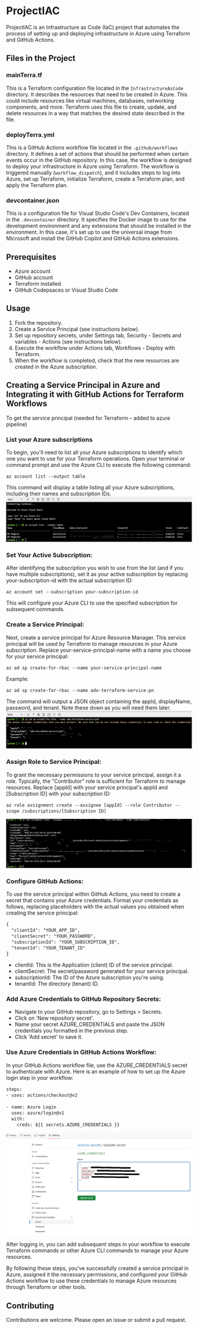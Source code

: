 # ProjectIAC

ProjectIAC is an Infrastructure as Code (IaC) project that automates the process of setting up and deploying infrastructure in Azure using Terraform and GitHub Actions.

## Files in the Project

### mainTerra.tf

This is a Terraform configuration file located in the `InfrastructureAsCode` directory. It describes the resources that need to be created in Azure. This could include resources like virtual machines, databases, networking components, and more. Terraform uses this file to create, update, and delete resources in a way that matches the desired state described in the file.

### deployTerra.yml

This is a GitHub Actions workflow file located in the `.github/workflows` directory. It defines a set of actions that should be performed when certain events occur in the GitHub repository. In this case, the workflow is designed to deploy your infrastructure in Azure using Terraform. The workflow is triggered manually (`workflow_dispatch`), and it includes steps to log into Azure, set up Terraform, initialize Terraform, create a Terraform plan, and apply the Terraform plan.

### devcontainer.json

This is a configuration file for Visual Studio Code's Dev Containers, located in the `.devcontainer` directory. It specifies the Docker image to use for the development environment and any extensions that should be installed in the environment. In this case, it's set up to use the universal image from Microsoft and install the GitHub Copilot and GitHub Actions extensions.

## Prerequisites

- Azure account 
- GitHub account
- Terraform installed
- GitHub Codepsaces or Visual Studio Code 

## Usage

1. Fork the repository.
2. Create a Service Principal (see instructions below).
3. Set up repository secrets, under Settings tab, Security - Secrets and variables - Actions (see instructions below).
4. Execute the workflow under Actions tab, Workflows - Deploy with Terraform.
5. When the workflow is completed, check that the new resources are created in the Azure subscription. 


## Creating a Service Principal in Azure and Integrating it with GitHub Actions for Terraform Workflows 
To get the service principal (needed for Terraform – added to azure pipeline) 

### List your Azure subscriptions
To begin, you'll need to list all your Azure subscriptions to identify which one you want to use for your Terraform operations. Open your terminal or command prompt and use the Azure CLI to execute the following command:

```
az account list --output table
```
This command will display a table listing all your Azure subscriptions, including their names and subscription IDs.
![az-account-list](./images/az-account-list.jpg)

### Set Your Active Subscription:
After identifying the subscription you wish to use from the list (and if you have multiple subscriptions), set it as your active subscription by replacing your-subscription-id with the actual subscription ID:
```
az account set --subscription your-subscription-id
```
This will configure your Azure CLI to use the specified subscription for subsequent commands.

### Create a Service Principal:
Next, create a service principal for Azure Resource Manager. This service principal will be used by Terraform to manage resources in your Azure subscription. Replace your-service-principal-name with a name you choose for your service principal:
```
az ad sp create-for-rbac --name your-service-principal-name
```
Example:
```
az ad sp create-for-rbac --name ado-terraform-service-pn
```
The command will output a JSON object containing the appId, displayName, password, and tenant. Note these down as you will need them later.
![service-principal](./images/service-principal.jpg)

### Assign Role to Service Principal:
To grant the necessary permissions to your service principal, assign it a role. Typically, the "Contributor" role is sufficient for Terraform to manage resources. Replace [appId] with your service principal's appId and [Subscription ID] with your subscription ID:
```
az role assignment create --assignee [appId] --role Contributor --scope /subscriptions/[Subscription ID]
```
![service-principal-scope](./images/service-principal-scope.jpg)

### Configure GitHub Actions:
To use the service principal within GitHub Actions, you need to create a secret that contains your Azure credentials. Format your credentials as follows, replacing placeholders with the actual values you obtained when creating the service principal:
```
{
  "clientId": "YOUR_APP_ID",
  "clientSecret": "YOUR_PASSWORD",
  "subscriptionId": "YOUR_SUBSCRIPTION_ID",
  "tenantId": "YOUR_TENANT_ID"
}
```
* clientId: This is the Application (client) ID of the service principal.
* clientSecret: The secret/password generated for your service principal.
* subscriptionId: The ID of the Azure subscription you're using.
* tenantId: The directory (tenant) ID.

### Add Azure Credentials to GitHub Repository Secrets:
* Navigate to your GitHub repository, go to Settings > Secrets.
* Click on 'New repository secret'.
* Name your secret AZURE_CREDENTIALS and paste the JSON credentials you formatted in the previous step.
* Click 'Add secret' to save it.
 
### Use Azure Credentials in GitHub Actions Workflow:
In your GitHub Actions workflow file, use the AZURE_CREDENTIALS secret to authenticate with Azure. Here is an example of how to set up the Azure login step in your workflow:

```
steps:
- uses: actions/checkout@v2

- name: Azure Login
  uses: azure/login@v1
  with:
    creds: ${{ secrets.AZURE_CREDENTIALS }}
```
![azure-credentials](./images/Azure-Credentials.jpg)

After logging in, you can add subsequent steps in your workflow to execute Terraform commands or other Azure CLI commands to manage your Azure resources.

By following these steps, you've successfully created a service principal in Azure, assigned it the necessary permissions, and configured your GitHub Actions workflow to use these credentials to manage Azure resources through Terraform or other tools.

## Contributing

Contributions are welcome. Please open an issue or submit a pull request.